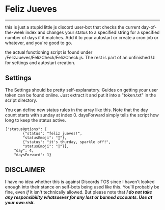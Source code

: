 # Feliz Jueves

---

this is just a stupid little js discord user-bot that checks the current day-of-the-week index 
and changes your status to a specified string for a specified number of days if it matches.
Add it to your autostart or create a cron job or whatever, and you're good to go.

the actual functioning script is found under /FelizJueves/FelizCheck/FelizCheck.js. The rest is part of an unfinished
UI for settings and autostart creation.

## Settings
The Settings should be pretty self-explanatory. Guides on getting your user token can be found online. 
Just extract it and put it into a "token.txt" in the script directory.

You can define new status rules in the array like this. Note that the day count starts with sunday at index 0. 
daysForward simply tells the script how long to keep the status active.

```
{"statusOptions": [
        {"status": "feliz jueves!",
        "statusEmoji": "🎉"},
        {"status": "it's thurday, sparkle off!",
        "statusEmoji": "🤨"}],
    "day": 4,
    "daysForward": 1}
```

## **DISCLAIMER**
I have no idea whether this is against Discords TOS since I haven't looked enough into their stance on self-bots 
being used like this. You'll probably be fine, even *if* it isn't technically allowed. But please note that ***I do not
take any responsibility whatsoever for any lost or banned accounts. Use at your own risk.***
